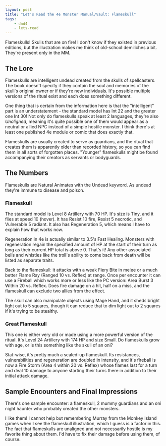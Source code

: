 ```yaml
---
layout: post
title: "Let's Read the 4e Monster Manual/Vault: Flameskull"
tags:
    - dnd4
    - lets-read
---
```


Flameskulls! Skulls that are on fire! I don't know if they existed in previous
editions, but the illustration makes me think of old-school demiliches a
bit. They're present only in the MM.

## The Lore

Flameskulls are intelligent undead created from the skulls of spellcasters. The
book doesn't specify if they contain the soul and memories of the skull's
original owner or if they're new individuals. It's possible multiple versions of
the ritual exist and each does something different.

One thing that is certain from the information here is that the "intelligent"
part is an understatement - the standard model has Int 22 and the greater one
Int 30! Not only do flameskulls speak at least 2 languages, they're also
_Unaligned_, meaning it's quite possible one of them would appear as a neutral
or allied NPC instead of a simple hostile monster. I think there's at least one
published 4e module or comic that does exactly that.

Flameskulls are usually created to serve as guardians, and the ritual that
creates them is apparently older than recorded history, so you can find them in
all sorts of forgotten places. "Younger" flameskulls might be found accompanying
their creators as servants or bodyguards.

## The Numbers

Flameskulls are Natural Animates with the Undead keyword. As undead they're
immune to disease and poison.

### Flameskull

The standard model is Level 8 Artillery with 70 HP. It's size is Tiny, and it
flies at speed 10 (hover). It has Resist 10 fire, Resist 5 necrotic, and
Vulnerable 5 radiant. It also has Regeneration 5, which means I have to explain
how that works now.

Regeneration in 4e is actually similar to 3.5's Fast Healing. Monsters with
regeneration regain the specified amount of HP at the start of their turn as
long as their current HP total is above 0. That's it! Any other associated bells
and whistles like the troll's ability to come back from death will be listed as
separate traits.

Back to the flameskull: it attacks with a weak Fiery Bite in melee or a much
better Flame Ray (Ranged 10 vs. Reflex) at range. Once per encounter it can use
a Fireball which works more or less like the PC version: Area Burst 3 Within 20
vs. Reflex. Does fire damage on a hit, half on a miss, and the flameskull can
exclude two allies from the effect.

The skull can also manipulate objects using Mage Hand, and it sheds bright light
out to 5 squares, though it can reduce that to dim light out to 2 squares if
it's trying to be stealthy.

### Great Flameskull

This one is either very old or made using a more powerful version of the
ritual. It's Level 24 Artillery with 174 HP and size Small. Do flameskulls grow
with age, or is this something like the skull of an oni?

Stat-wise, it's pretty much a scaled-up flameskull. Its resistances,
vulnerabilities and regeneration are doubled in intensity, and it's fireball is
now a Fire Storm (Area 4 within 20 vs. Reflex) whose flames last for a turn and
deal 10 damage to anyone starting their turns there in addition to their initial
attack damage.


## Sample Encounters and Final Impressions

There's one sample encounter: a flameskull, 2 mummy guardians and an oni night
haunter who probably created the other monsters.

I like them! I cannot help but remembering Murray from the Monkey Island games
when I see the flameskull illustration, which I guess is a factor in this. The
fact that flameskulls are unaligned and not necessarily hostile is my favorite
thing about them. I'd have to fix their damage before using them, of course.
